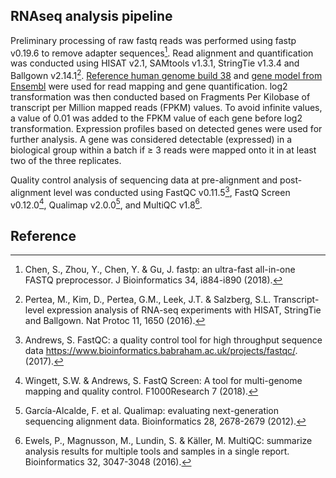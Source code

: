 ## RNAseq analysis pipeline 

Preliminary processing of raw fastq reads was performed using fastp v0.19.6 to remove adapter sequences[^1]. Read alignment and quantification was conducted using HISAT v2.1, SAMtools v1.3.1, StringTie v1.3.4 and Ballgown v2.14.1[^2]. [Reference human genome build 38](https://genome-idx.s3.amazonaws.com/hisat/grch38_snptran.tar.gz) and [gene model from Ensembl](http://ftp.ensembl.org/pub/release-93/gtf/homo_sapiens/Homo_sapiens.GRCh38.93.gtf.gz) were used for read mapping and gene quantification. log2 transformation was then conducted based on Fragments Per Kilobase of transcript per Million mapped reads (FPKM) values. To avoid infinite values, a value of 0.01 was added to the FPKM value of each gene before log2 transformation. Expression profiles based on detected genes were used for further analysis. A gene was considered detectable (expressed) in a biological group within a batch if ≥ 3 reads were mapped onto it in at least two of the three replicates.

Quality control analysis of sequencing data at pre-alignment and post-alignment level was conducted using FastQC v0.11.5[^3], FastQ Screen v0.12.0[^4], Qualimap v2.0.0[^5], and MultiQC v1.8[^6]. 

## Reference
[^1]: Chen, S., Zhou, Y., Chen, Y. & Gu, J. fastp: an ultra-fast all-in-one FASTQ preprocessor. J Bioinformatics 34, i884-i890 (2018).
[^2]: Pertea, M., Kim, D., Pertea, G.M., Leek, J.T. & Salzberg, S.L. Transcript-level expression analysis of RNA-seq experiments with HISAT, StringTie and Ballgown. Nat Protoc 11, 1650 (2016).
[^3]: Andrews, S. FastQC: a quality control tool for high throughput sequence data https://www.bioinformatics.babraham.ac.uk/projects/fastqc/.  (2017).
[^4]: Wingett, S.W. & Andrews, S. FastQ Screen: A tool for multi-genome mapping and quality control. F1000Research 7 (2018).
[^5]: García-Alcalde, F. et al. Qualimap: evaluating next-generation sequencing alignment data. Bioinformatics 28, 2678-2679 (2012).
[^6]: Ewels, P., Magnusson, M., Lundin, S. & Käller, M. MultiQC: summarize analysis results for multiple tools and samples in a single report. Bioinformatics 32, 3047-3048 (2016).